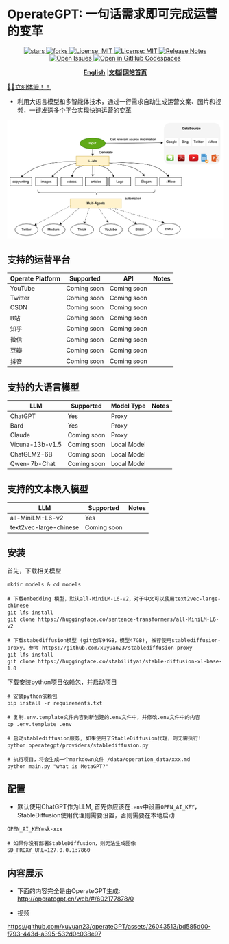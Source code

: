 # OperateGPT: 一句话需求即可完成运营的变革
<div align="center">
  <p>
    <a href="https://github.com/xuyuan23/operateGPT">
        <img alt="stars" src="https://img.shields.io/github/stars/xuyuan23/operategpt?style=social" />
    </a>
    <a href="https://github.com/xuyuan23/operateGPT">
        <img alt="forks" src="https://img.shields.io/github/forks/xuyuan23/operategpt?style=social" />
    </a>
    <a href="https://opensource.org/licenses/MIT">
      <img alt="License: MIT" src="https://img.shields.io/badge/License-MIT-yellow.svg" />
    </a>
    <a href="https://opensource.org/licenses/MIT">
      <img alt="License: MIT" src="https://img.shields.io/badge/License-MIT-yellow.svg" />
    </a>
     <a href="https://github.com/xuyuan23/operateGPT/releases">
      <img alt="Release Notes" src="https://img.shields.io/github/release/xuyuan23/operateGPT" />
    </a>
    <a href="https://github.com/xuyuan23/operateGPT/issues">
      <img alt="Open Issues" src="https://img.shields.io/github/issues-raw/xuyuan23/operateGPT" />
    </a>
    <a href="https://codespaces.new/xuyuan23/operateGPT">
      <img alt="Open in GitHub Codespaces" src="https://github.com/codespaces/badge.svg" />
    </a>
  </p>

[**English**](../README.md) |[**文档**](http://operategpt.cn/web/#/602177878/152973408)|[**网站首页**](http://operategpt.cn/)
</div>

<a href="http://dev.operategpt.cn">🚀🚀立刻体验！！</a>

- 利用大语言模型和多智能体技术，通过一行需求自动生成运营文案、图片和视频，一键发送多个平台实现快速运营的变革

![OperateGPT Process](../assets/operateGPT_process.png)


## 支持的运营平台

| Operate Platform | Supported   | API           | Notes |
|------------------|-------------|---------------|-------|
| YouTube          | Coming soon | Coming soon   |       |
| Twitter          | Coming soon | Coming soon   |       |
| CSDN             | Coming soon | Coming soon   |       |
| B站               | Coming soon | Coming soon   |       |
| 知乎               | Coming soon | Coming soon   |       |
| 微信               | Coming soon | Coming soon   |       |
| 豆瓣               | Coming soon | Coming soon   |       |
| 抖音               | Coming soon | Coming soon   |       |

## 支持的大语言模型

| LLM             | Supported    | Model Type   | Notes |
|-----------------|--------------|--------------|-------|
| ChatGPT         | Yes          | Proxy        |       |
| Bard            | Yes          | Proxy        |       |
| Claude          | Coming soon  | Proxy        |       |
| Vicuna-13b-v1.5 | Coming soon  | Local Model  |       |
| ChatGLM2-6B     | Coming soon  | Local Model  |       |
| Qwen-7b-Chat    | Coming soon  | Local Model  |       |

## 支持的文本嵌入模型

| LLM                      | Supported    | Notes |
|--------------------------|--------------|-------|
| all-MiniLM-L6-v2         | Yes          |       |
| text2vec-large-chinese   | Coming soon  |       |


## 安装

首先，下载相关模型
```commandline
mkdir models & cd models

# 下载embedding 模型，默认all-MiniLM-L6-v2，对于中文可以使用text2vec-large-chinese
git lfs install 
git clone https://huggingface.co/sentence-transformers/all-MiniLM-L6-v2

# 下载stabediffusion模型 (git仓库94GB，模型47GB), 推荐使用stablediffusion-proxy, 参考 https://github.com/xuyuan23/stablediffusion-proxy
git lfs install 
git clone https://huggingface.co/stabilityai/stable-diffusion-xl-base-1.0
```

下载安装python项目依赖包，并启动项目

``` commandline
# 安装python依赖包
pip install -r requirements.txt

# 复制.env.template文件内容到新创建的.env文件中，并修改.env文件中的内容
cp .env.template .env 

# 启动stablediffusion服务, 如果使用了StableDiffusion代理，则无需执行!
python operategpt/providers/stablediffusion.py

# 执行项目，将会生成一个markdown文件 /data/operation_data/xxx.md
python main.py "what is MetaGPT?"
```

## 配置
- 默认使用ChatGPT作为LLM, 首先你应该在`.env`中设置`OPEN_AI_KEY`， StableDiffusion使用代理则需要设置，否则需要在本地启动

```properties
OPEN_AI_KEY=sk-xxx

# 如果你没有部署StableDiffusion，则无法生成图像
SD_PROXY_URL=127.0.0.1:7860
```

## 内容展示
- 下面的内容完全是由OperateGPT生成: http://operategpt.cn/web/#/602177878/0

- 视频

https://github.com/xuyuan23/operateGPT/assets/26043513/bd585d00-f793-443d-a395-532d0c038e97